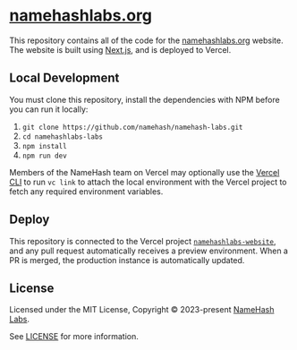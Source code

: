 # [namehashlabs.org](namehashlabs.org)

This repository contains all of the code for the [namehashlabs.org](https://namehashlabs.org) website. The website is built using [Next.js](https://nextjs.org), and is deployed to Vercel.

## Local Development

You must clone this repository, install the dependencies with NPM before you can run it locally:

1. `git clone https://github.com/namehash/namehash-labs.git`
2. `cd namehashlabs-labs`
3. `npm install`
4. `npm run dev`

Members of the NameHash team on Vercel may optionally use the [Vercel CLI](https://vercel.com/docs/cli) to run `vc link` to attach the local environment with the Vercel project to fetch any required environment variables.

## Deploy

This repository is connected to the Vercel project [`namehashlabs-website`](https://vercel.com/namehash/namehashlabs-website), and any pull request automatically receives a preview environment. When a PR is merged, the production instance is automatically updated.

## License

Licensed under the MIT License, Copyright © 2023-present [NameHash Labs](https://namehashlabs.org).

See [LICENSE](./LICENSE) for more information.
